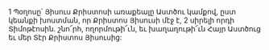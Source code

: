1 Պօղոսը՝ Յիսուս Քրիստոսի առաքեալը Աստծու կամքով, ըստ կեանքի խոստման, որ Քրիստոս Յիսուսի մէջ է, 2 սիրելի որդի Տիմոթէոսին. շնո՜րհ, ողորմութի՜ւն, եւ խաղաղութի՜ւն Հայր Աստծուց եւ մեր Տէր Քրիստոս Յիսուսից:

